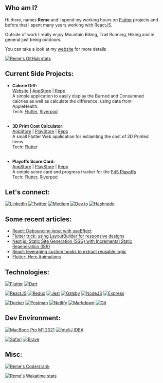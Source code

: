 <h2>Who am I?</h2>

Hi there, names **Reme** and I spend my working hours on [Flutter](https://flutter.dev) projects and before that I spent many years working with [ReactJS](https://reactjs.org).

Outside of work I really enjoy Mountain Biking, Trail Running, Hiking and in general just being outdoors.

You can take a look at my [website](https://remelehane.dev) for more details

[![Reme's GitHub stats](https://github-readme-stats.vercel.app/api?username=RemeJuan&count_private=true&show_icons=true)](https://wakatime.com/@RemeJuan)

<h2>Current Side Projects:</h2>

- **Calorie Diff:**
  <br/>
  [Website](https://caloriediff.app) | [AppStore](https://apps.apple.com/za/app/calorie-diff/id6444097631) | [Repo](https://github.com/RemeJuan/calorie_diff)
  <br/>
  A simple application to easily display the Burned and Consumned calories as well as calculate the difference, using data from AppleHealth.
  <br/>
  Tech: [Flutter](https://flutter.dev), [Riverpod](https://riverpod.dev)
  <br/>
  <br/>
  
- **3D Print Cost Calculator:**
  <br/>
  [AppStore](https://apps.apple.com/za/app/3d-printer-cost-calculator/id6444106268) | [PlayStore](https://play.google.com/store/apps/details?id=com.threed_print_calculator) | [Repo](https://github.com/RemeJuan/threed_print_cost_calculator)
  <br/>
  A small Flutter Web application for estiamting the cost of 3D Printed items.
  <br/>
  Tech: [Flutter](https://flutter.dev)
  <br/>
  <br/>
- **Playoffs Score Card:**
  <br/>
  [AppStore](https://apps.apple.com/us/app/playoffs-score-card/id6444212103) | [PlayStore](https://play.google.com/store/apps/details?id=com.playoffs_score_card) | [Repo](https://github.com/RemeJuan/playoffs_score_tracker)
  <br/>
  A simple score card and progress tracker for the [F45 Playoffs](https://www.f45playoffs.com/)
  <br/>
  Tech: [Flutter](https://flutter.dev), [Riverpod](https://riverpod.dev)
  <br/>
<h2>Let's connect:</h2>

[![LinkedIn](https://img.shields.io/badge/LinkedIn-0077B5?style=for-the-badge&logo=linkedin&logoColor=white)](https://www.linkedin.com/in/remelehane/)
[![Twitter](https://img.shields.io/badge/Twitter-1DA1F2?style=for-the-badge&logo=twitter&logoColor=white)](https://twitter.com/RemeJuan)
[![Medium](https://img.shields.io/badge/Medium-12100E?style=for-the-badge&logo=medium&logoColor=white)](https://remelehane.medium.com/)
[![Dev.to](https://img.shields.io/badge/dev.to-0A0A0A?style=for-the-badge&logo=dev-dot-to&logoColor=white)](https://dev.to/remejuan)
[![Hashnode](https://img.shields.io/badge/hashnode-0A0A0A?style=for-the-badge&logo=hashnode&logoColor=white)](https://node.remelehane.dev)

<h2>Some recent articles:</h2>

<!-- BLOG-POST-LIST:START -->
- [React: Debouncing input with useEffect](https://remelehane.dev/react-debouncing-input-with-useeffect)
- [Flutter trick: using LayoutBuilder for responsive designs](https://remelehane.dev/flutter-trick-using-layoutbuilder-for-responsive-designs)
- [Next.js: Static Site Generation (SSG) with Incremental Static Regeneration (ISR)](https://remelehane.dev/nextjs-static-site-generation-ssg-with-incremental-static-regeneration-isr)
- [React: leveraging custom hooks to extract reusable logic](https://remelehane.dev/react-leveraging-custom-hooks-to-extract-reusable-logic)
- [Flutter: Hero Animations](https://remelehane.dev/flutter-hero-animations)
<!-- BLOG-POST-LIST:END -->

<h2>Technologies:</h2>

[![Flutter](https://img.shields.io/badge/Flutter-02569B?style=for-the-badge&logo=flutter&logoColor=white)]()
[![Dart](https://img.shields.io/badge/Dart-0175C2?style=for-the-badge&logo=dart&logoColor=white)]()

[![ReactJS](https://img.shields.io/badge/React-20232A?style=for-the-badge&logo=react&logoColor=61DAFB)]()
[![Redux](https://img.shields.io/badge/Redux-593D88?style=for-the-badge&logo=redux&logoColor=white)]()
[![Jest](https://img.shields.io/badge/Jest-C21325?style=for-the-badge&logo=jest&logoColor=white)]()
[![Gatsby](https://img.shields.io/badge/Gatsby-663399?style=for-the-badge&logo=gatsby&logoColor=white)]()
[![NodeJS](https://img.shields.io/badge/Node.js-43853D?style=for-the-badge&logo=node-dot-js&logoColor=white)]()
[![Express](https://img.shields.io/badge/Express.js-000000?style=for-the-badge&logo=express&logoColor=white)]()

[![Docker](https://img.shields.io/badge/Docker-2CA5E0?style=for-the-badge&logo=docker&logoColor=white)]()
[![Postman](https://img.shields.io/badge/Postman-FF6C37?style=for-the-badge&logo=Postman&logoColor=white)]()
[![Netlify](https://img.shields.io/badge/Netlify-00C7B7?style=for-the-badge&logo=netlify&logoColor=white)]()
[![Markdown](https://img.shields.io/badge/Markdown-000000?style=for-the-badge&logo=markdown&logoColor=white)]()
[![Git](https://img.shields.io/badge/Git-F05032?style=for-the-badge&logo=git&logoColor=white)]()

<h2>Dev Environment:</h2>

[![MacBooc Pro M1 2021](https://img.shields.io/badge/Apple-MacBook_Pro_2021-999999?style=for-the-badge&logo=apple&logoColor=white)]()
[![InteliJ IDEA](https://img.shields.io/badge/IntelliJIDEA-000000.svg?style=for-the-badge&logo=intellij-idea&logoColor=white)]()

[![Safari](https://img.shields.io/badge/Safari-FF1B2D?style=for-the-badge&logo=Safari&logoColor=white)]()
[![Brave](https://img.shields.io/badge/Brave-FF1B2D?style=for-the-badge&logo=Brave&logoColor=white)]()

<h2>Misc:</h2>

[![Reme's Codersrank](https://cr-ss-service.azurewebsites.net/api/ScreenShot?widget=summary&username=remejuan)](https://profile.codersrank.io/user/remejuan)

[![Reme's Wakatime stats](https://github-readme-stats.vercel.app/api/wakatime?username=RemeJuan&layout=compact)](https://wakatime.com/@RemeJuan)


